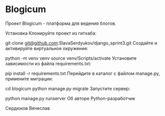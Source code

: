 # Blogicum
Проект Blogicum - платформа для ведения блогов.

Установка
Клонируйте проект из гитхаба:

git clone git@github.com:SlavaSerdyukov/django_sprint3.git
Создайте и активируйте виртуальное окружение:

python -m venv venv
source venv/Scripts/activate
Установите зависимости из файла requirements.txt:

pip install -r requirements.txt
Перейдите в каталог с файлом manage.py, примените миграции:

cd blogicum
python manage.py migrate
Запустите сервер:

python manage.py runserver
Об авторе
Python-разработчик

Сердюков Вячеслав